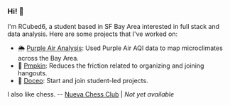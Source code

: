 ### Hi! 👋

I'm RCubed6, a student based in SF Bay Area interested in full stack and data analysis. Here are some projects that I've worked on: 

* 🌦 [Purple Air Analysis](https://github.com/RCubed6/purple-air-analysis): Used Purple Air AQI data to map microclimates across the Bay Area.
* 🎃 [Pmpkin](https://pmpkin.app): Reduces the friction related to organizing and joining hangouts. 
* 🚀 [Doceo](https://doceo.team): Start and join student-led projects.

I also like chess. -- [Nueva Chess Club](https://studentsocial.org) | *Not yet available*
